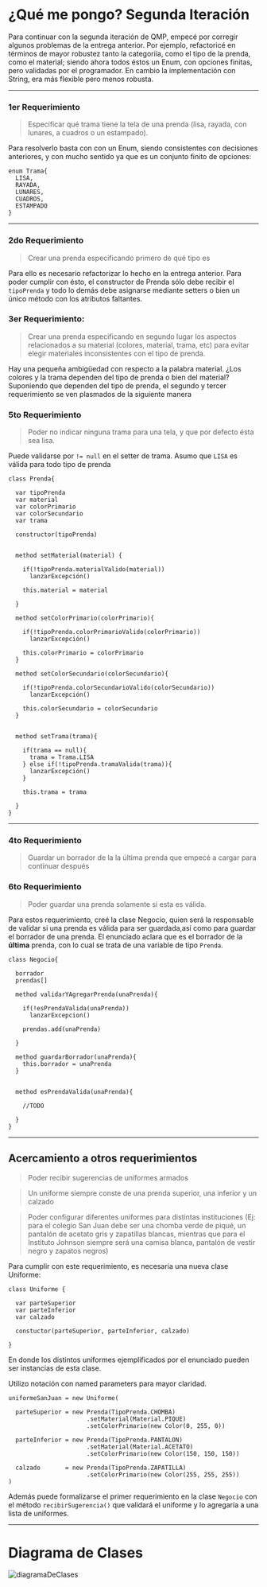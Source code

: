 # ¿Qué me pongo? Segunda Iteración

Para continuar con la segunda iteración de QMP, empecé por corregir algunos problemas de la entrega anterior. Por ejemplo, refactoricé en términos de mayor robustez tanto la categoriía, como el tipo de la prenda, como el material; siendo ahora todos éstos un Enum, con opciones finitas, pero validadas por el programador. En cambio la implementación con String, era más flexible pero menos robusta.

----

### 1er Requerimiento


>Especificar qué trama tiene la tela de una prenda (lisa, rayada, con lunares, a cuadros o un estampado).

Para resolverlo basta con con un Enum, siendo consistentes con decisiones anteriores, y con mucho sentido ya que es un conjunto finito de opciones:

```
enum Trama{
  LISA,
  RAYADA,
  LUNARES,
  CUADROS,
  ESTAMPADO
}
```
----

### 2do Requerimiento

> Crear una prenda especificando primero de qué tipo es

Para ello es necesario refactorizar lo hecho en la entrega anterior. Para poder cumplir con ésto, el constructor de Prenda sólo debe recibir el `tipoPrenda` y todo lo demás debe asignarse mediante setters o bien un único método con los atributos faltantes.


### 3er Requerimiento:

>Crear una prenda especificando en segundo lugar los aspectos relacionados a su material (colores, material, trama, etc) para evitar elegir materiales inconsistentes con el tipo de prenda.

Hay una pequeña ambigüedad con respecto a la palabra material. ¿Los colores y la trama dependen del tipo de prenda o bien del material? Suponiendo que dependen del tipo de prenda, el segundo y tercer requerimiento se ven plasmados de la siguiente manera


### 5to Requerimiento

>Poder no indicar ninguna trama para una tela, y que por defecto ésta sea lisa.

Puede validarse por `!= null` en el setter de trama.
Asumo que `LISA` es válida para todo tipo de prenda


```
class Prenda{

  var tipoPrenda
  var material
  var colorPrimario
  var colorSecundario
  var trama

  constructor(tipoPrenda)


  method setMaterial(material) {

    if(!tipoPrenda.materialValido(material))
      lanzarExcepción()

    this.material = material
    
  }

  method setColorPrimario(colorPrimario){

    if(!tipoPrenda.colorPrimarioValido(colorPrimario))
      lanzarExcepción()

    this.colorPrimario = colorPrimario
  }

  method setColorSecundario(colorSecundario){

    if(!tipoPrenda.colorSecundarioValido(colorSecundario))
      lanzarExcepción()

    this.colorSecundario = colorSecundario
  }


  method setTrama(trama){

    if(trama == null){
      trama = Trama.LISA
    } else if(!tipoPrenda.tramaValida(trama)){
      lanzarExcepción()
    }

    this.trama = trama

  }
}

```

----

### 4to Requerimiento

>Guardar un borrador de la la última prenda que empecé a cargar para continuar después

### 6to Requerimiento

> Poder guardar una prenda solamente si esta es válida.


Para estos requerimiento, creé la clase Negocio, quien será la responsable de validar si una prenda es válida para ser guardada,así como para guardar el borrador de una prenda. El enunciado aclara que es el borrador de la **última** prenda, con lo cual se trata de una variable de tipo `Prenda`.

```
class Negocio{

  borrador
  prendas[]

  method validarYAgregarPrenda(unaPrenda){

    if(!esPrendaValida(unaPrenda))
      lanzarExcepcion()

    prendas.add(unaPrenda)

  }

  method guardarBorrador(unaPrenda){
    this.borrador = unaPrenda
  }


  method esPrendaValida(unaPrenda){

    //TODO
  
  }
}
```
---


## Acercamiento a otros requerimientos

> Poder recibir sugerencias de uniformes armados

> Un uniforme siempre conste de una prenda superior, una inferior y un calzado

> Poder configurar diferentes uniformes para distintas instituciones (Ej: para el colegio San Juan debe ser una chomba verde de piqué, un pantalón de acetato gris y zapatillas blancas, mientras que para el Instituto Johnson siempre será una camisa blanca, pantalón de vestir negro y zapatos negros) 

Para cumplir con este requerimiento, es necesaria una nueva clase Uniforme:

```
class Uniforme {

  var parteSuperior
  var parteInferior
  var calzado

  constuctor(parteSuperior, parteInferior, calzado)

}

```

En donde los distintos uniformes ejemplificados por el enunciado pueden ser instancias de esta clase.

Utilizo notación con named parameters para mayor claridad.

```
uniformeSanJuan = new Uniforme(

  parteSuperior = new Prenda(TipoPrenda.CHOMBA)
                      .setMaterial(Material.PIQUE)
                      .setColorPrimario(new Color(0, 255, 0))

  parteInferior = new Prenda(TipoPrenda.PANTALON)
                      .setMaterial(Material.ACETATO)
                      .setColorPrimario(new Color(150, 150, 150))

  calzado       = new Prenda(TipoPrenda.ZAPATILLA)
                      .setColorPrimario(new Color(255, 255, 255))
)

```

Además puede formalizarse el primer requerimiento en la clase `Negocio` con el método `recibirSugerencia()` que validará el uniforme y lo agregaría a una lista de uniformes.


---

# Diagrama de Clases

![diagramaDeClases](http://www.plantuml.com/plantuml/proxy?cache=no&src=https://raw.githubusercontent.com/SwaXTech/QueMePongo/main/SegundaIteracion/diagramaDeclases.plantuml)


